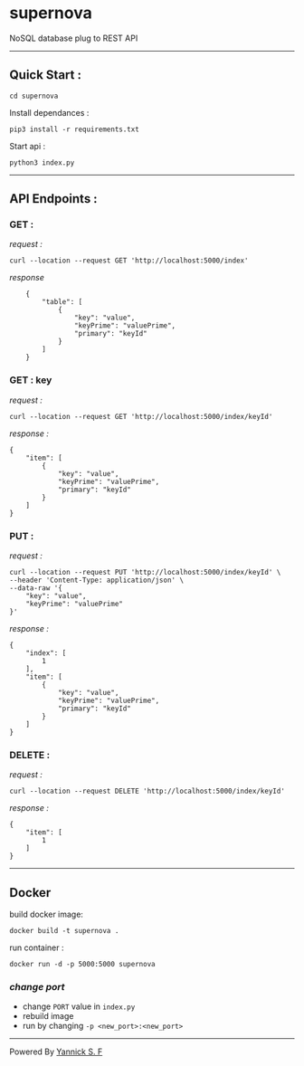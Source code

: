 # supernova
NoSQL database plug to REST API

---

## Quick Start : 

    cd supernova

Install dependances :  

    pip3 install -r requirements.txt

Start api :

    python3 index.py

---

## API Endpoints : 

### GET : 
*request :*

    curl --location --request GET 'http://localhost:5000/index'

*response*

        {
            "table": [
                {
                    "key": "value",
                    "keyPrime": "valuePrime",
                    "primary": "keyId"
                }
            ]
        }

### GET : key

*request :*

    curl --location --request GET 'http://localhost:5000/index/keyId'

*response :*

    {
        "item": [
            {
                "key": "value",
                "keyPrime": "valuePrime",
                "primary": "keyId"
            }
        ]
    }

### PUT : 
*request :*

    curl --location --request PUT 'http://localhost:5000/index/keyId' \
    --header 'Content-Type: application/json' \
    --data-raw '{
        "key": "value",
        "keyPrime": "valuePrime"
    }'

*response :*

    {
        "index": [
            1
        ],
        "item": [
            {
                "key": "value",
                "keyPrime": "valuePrime",
                "primary": "keyId"
            }
        ]
    }

### DELETE : 
*request :*

    curl --location --request DELETE 'http://localhost:5000/index/keyId'

*response :*

    {
        "item": [
            1
        ]
    }

--- 

## Docker 

build docker image:  

    docker build -t supernova .

run container :

    docker run -d -p 5000:5000 supernova


### ***change port***  

- change `PORT` value in `index.py` 
- rebuild image 
- run by changing `-p <new_port>:<new_port>`
 

--- 
Powered By [Yannick S. F](https://linktr.ee/Yannick_SF)

